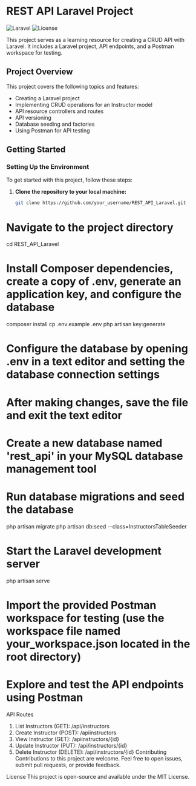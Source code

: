 # REST API Laravel Project

![Laravel](https://img.shields.io/badge/Laravel-8.x-red)
![License](https://img.shields.io/github/license/alaeddineth/REST_API_Laravel)

This project serves as a learning resource for creating a CRUD API with Laravel. It includes a Laravel project, API endpoints, and a Postman workspace for testing.

## Project Overview

This project covers the following topics and features:

- Creating a Laravel project
- Implementing CRUD operations for an Instructor model
- API resource controllers and routes
- API versioning
- Database seeding and factories
- Using Postman for API testing

## Getting Started

### Setting Up the Environment

To get started with this project, follow these steps:

1. **Clone the repository to your local machine:**

   ```bash
   git clone https://github.com/your_username/REST_API_Laravel.git
# Navigate to the project directory
cd REST_API_Laravel

# Install Composer dependencies, create a copy of .env, generate an application key, and configure the database
composer install
cp .env.example .env
php artisan key:generate

# Configure the database by opening .env in a text editor and setting the database connection settings
# After making changes, save the file and exit the text editor

# Create a new database named 'rest_api' in your MySQL database management tool

# Run database migrations and seed the database
php artisan migrate
php artisan db:seed --class=InstructorsTableSeeder

# Start the Laravel development server
php artisan serve

# Import the provided Postman workspace for testing (use the workspace file named your_workspace.json located in the root directory)
# Explore and test the API endpoints using Postman
API Routes
1. List Instructors (GET): /api/instructors
3. Create Instructor (POST): /apiinstructors
4. View Instructor (GET): /apiinstructors/{id}
5. Update Instructor (PUT): /api/instructors/{id}
6. Delete Instructor (DELETE): /api/instructors/{id}
Contributing
Contributions to this project are welcome. Feel free to open issues, submit pull requests, or provide feedback.

License
This project is open-source and available under the MIT License.


